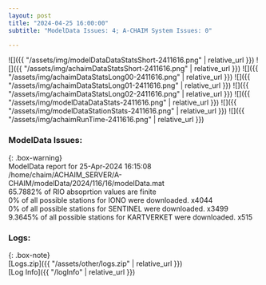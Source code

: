 ```yaml
---
layout: post
title: "2024-04-25 16:00:00"
subtitle: "ModelData Issues: 4; A-CHAIM System Issues: 0"

---
```


![]({{ "/assets/img/modelDataDataStatsShort-2411616.png" | relative_url }})
![]({{ "/assets/img/achaimDataStatsShort-2411616.png" | relative_url }})
![]({{ "/assets/img/achaimDataStatsLong00-2411616.png" | relative_url }})
![]({{ "/assets/img/achaimDataStatsLong01-2411616.png" | relative_url }})
![]({{ "/assets/img/achaimDataStatsLong02-2411616.png" | relative_url }})
![]({{ "/assets/img/modelDataDataStats-2411616.png" | relative_url }})
![]({{ "/assets/img/modelDataStationStats-2411616.png" | relative_url }})
![]({{ "/assets/img/achaimRunTime-2411616.png" | relative_url }})


### ModelData Issues:  
  
{: .box-warning}  
 ModelData report for 25-Apr-2024 16:15:08   
 /home/chaim/ACHAIM_SERVER/A-CHAIM/modelData/2024/116/16/modelData.mat   
 65.7882% of RIO absoprtion values are finite   
 0% of all possible stations for IONO were downloaded. x4044   
 0% of all possible stations for SENTINEL were downloaded. x3499   
 9.3645% of all possible stations for KARTVERKET were downloaded. x515   
  


### Logs:  
  
{: .box-note}  
[Logs.zip]({{ "/assets/other/logs.zip" | relative_url }})  
[Log Info]({{ "/logInfo" | relative_url }})  
